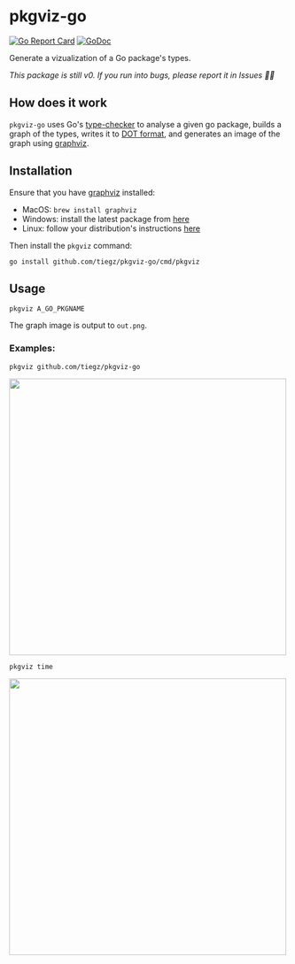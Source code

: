 # pkgviz-go

[![Go Report Card](https://goreportcard.com/badge/github.com/tiegz/pkgviz-go)](https://goreportcard.com/report/github.com/tiegz/pkgviz-go)
[![GoDoc](https://godoc.org/github.comtiegz/pkgviz-go?status.svg)](https://godoc.org/github.com/tiegz/pkgviz-go)

Generate a vizualization of a Go package's types.

_This package is still v0. If you run into bugs, please report it in Issues ✍🏻_

## How does it work

`pkgviz-go` uses Go's [type-checker](https://godoc.org/go/types) to analyse a given go package, builds a graph of the types, writes it to [DOT format](https://en.wikipedia.org/wiki/DOT_%28graph_description_language%29), and generates an image of the graph using [graphviz](https://graphviz.org/).

## Installation

Ensure that you have [graphviz](https://www.graphviz.org/) installed:

* MacOS: `brew install graphviz`
* Windows: install the latest package from [here](https://graphviz.gitlab.io/_pages/Download/Download_windows.html)
* Linux: follow your distribution's instructions [here](https://graphviz.gitlab.io/download/)

Then install the `pkgviz` command:

`go install github.com/tiegz/pkgviz-go/cmd/pkgviz`

## Usage

`pkgviz A_GO_PKGNAME`

The graph image is output to `out.png`.

### Examples:

`pkgviz github.com/tiegz/pkgviz-go`

<img width="500px" src="https://github.com/tiegz/pkgviz-go/raw/master/out-pkgviz-go.png">

`pkgviz time`

<img width="500px" src="https://github.com/tiegz/pkgviz-go/raw/master/out-time.png">
